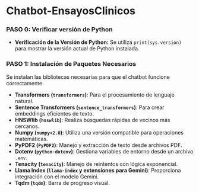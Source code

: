 # Chatbot-EnsayosClinicos

### **PASO 0: Verificar versión de Python**

- **Verificación de la Versión de Python:** Se utiliza `print(sys.version)` para mostrar la versión actual de Python instalada.

### **PASO 1: Instalación de Paquetes Necesarios**
Se instalan las bibliotecas necesarias para que el chatbot funcione correctamente.

- **Transformers (`transformers`)**: Para el procesamiento de lenguaje natural.
- **Sentence Transformers (`sentence_transformers`)**: Para crear embeddings eficientes de texto.
- **HNSWlib (`hnswlib`)**: Realiza búsquedas rápidas de vecinos más cercanos.
- **Numpy (`numpy<2.0`)**: Utiliza una versión compatible para operaciones matemáticas.
- **PyPDF2 (`PyPDF2`)**: Manejo y extracción de texto desde archivos PDF.
- **Dotenv (`python-dotenv`)**: Gestiona variables de entorno desde un archivo `.env`.
- **Tenacity (`tenacity`)**: Manejo de reintentos con lógica exponencial.
- **Llama Index (`llama-index` y extensiones para Gemini)**: Proporciona integración con el modelo Gemini.
- **Tqdm (`tqdm`)**: Barra de progreso visual.